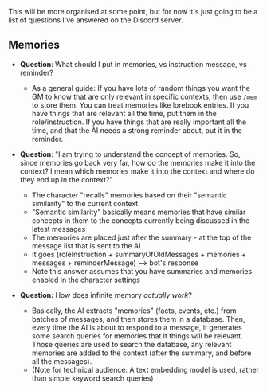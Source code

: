 This will be more organised at some point, but for now it's just going to be a list of questions I've answered on the Discord server.

## Memories

* **Question**: What should I put in memories, vs instruction message, vs reminder?
  * As a general guide: If you have lots of random things you want the GM to know that are only relevant in specific contexts, then use `/mem` to store them. You can treat memories like lorebook entries. If you have things that are relevant all the time, put them in the role/instruction. If you have things that are really important all the time, and that the AI needs a strong reminder about, put it in the reminder.

* **Question**: "I am trying to understand the concept of memories. So, since memories go back very far, how do the memories make it into the context? I mean which memories make it into the context and where do they end up in the context?"
  * The character "recalls" memories based on their "semantic similarity" to the current context
  * "Semantic similarity" basically means memories that have similar concepts in them to the concepts currently being discussed in the latest messages
  * The memories are placed just after the summary - at the top of the message list that is sent to the AI
  * It goes (roleInstruction + summaryOfOldMessages + memories + messages + reminderMessage) --> bot's response
  * Note this answer assumes that you have summaries and memories enabled in the character settings

* **Question:** How does infinite memory *actually work*?
  * Basically, the AI extracts "memories" (facts, events, etc.) from batches of messages, and then stores them in a database. Then, every time the AI is about to respond to a message, it generates some search queries for memories that it things will be relevant. Those queries are used to search the database, any relevant memories are added to the context (after the summary, and before all the messages).
  * (Note for technical audience: A text embedding model is used, rather than simple keyword search queries)
